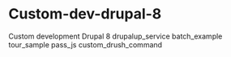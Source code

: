 # Custom-dev-drupal-8 #
Custom development Drupal 8
drupalup_service
batch_example
tour_sample
pass_js
custom_drush_command
